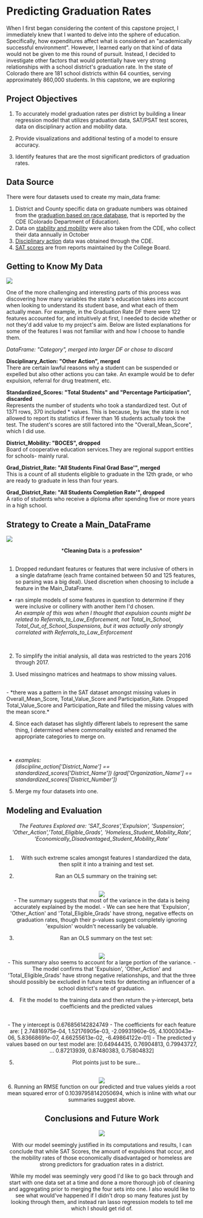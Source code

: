 # Predicting Graduation Rates

When I first began considering the content of this capstone project, I immediately knew that I wanted to delve into the sphere of  education. Specifically, how expenditures affect what is considered an "academically successful environment". However, I learned early on that kind of data would not be given to me this round of pursuit. Instead, I decided to investigate other factors that would potentially have very strong relationships with a school district's graduation rate. In the state of Colorado there are 181 school districts within 64 counties, serving approximately 860,000 students. In this capstone, we are exploring  


## Project Objectives

1. To accurately model graduation rates per district by building a linear regression model that utilizes graduation data, SAT/PSAT test scores, data on disciplinary action and mobility data.  

2. Provide visualizations and additional testing of a model to ensure accuracy.

2. Identify features that are the most significant predictors of graduation rates.

## Data Source

There were four datasets used to create my main_data frame:

1. District and County specific data on graduate numbers was obtained from the <a href="http://cde.state.co.us/cdereval/gradratecurrent">graduation based on race database</a>, that is reported by the CDE (Colorado Department of Education).
2. Data on <a href="http://cde.state.co.us/cdereval/mobility-stabilitycurrent">stability and mobility</a> were also taken from the CDE, who collect their data annually in October
3. <a href="http://cde.state.co.us/cdereval/suspend-expelcurrent">Disciplinary action</a> data was obtained through the CDE.
4. <a href="https://collegereadiness.collegeboard.org/sat/scores">SAT scores</a> are from reports maintained by the College Board.


## Getting to Know My Data

![](https://media.giphy.com/media/1AHFDmY6X1sUd66knT/giphy.gif)

One of the more challenging and interesting parts of this process was discovering how many variables the state's education takes into account when looking to understand its student base, and what each of them actually mean. For example, in the Graduation Rate DF there were 122 features accounted for, and intuitively at first, I needed to decide whether or not they'd add value to my project's aim. Below are listed explanations for some of the features I was not familiar with and how I choose to handle them.

*DataFrame: "Category", merged into larger DF or chose to discard*

 <p><b>Disciplinary_Action: "Other Action", merged</b></br>There are certain lawful reasons why a student can be suspended or expelled but also other actions you can take. An example would be to defer expulsion, referral for drug treatment, etc.</p>

<p><b>Standardized_Scores: "Total Students" and "Percentage Participation", discarded</b><br>
Represents the number of students who took a standardized test. Out of 1371 rows, 370 included * values. This is because, by law, the state is not allowed to report its statistics if fewer than 16 students actually took the test. The student's scores are still factored into the "Overall_Mean_Score", which I did use.</p>

<p><b>District_Mobility: "BOCES", dropped</b><br> Board of cooperative education services.They are regional support entities for schools- mainly rural.</p>

<p><b>Grad_District_Rate: "All Students Final Grad Base'", merged</b><br> This is a count of all students eligible to graduate in the 12th grade, or who are ready to graduate in less than four years.</p>

<p><b>Grad_District_Rate: "All Students Completion Rate'", dropped</b><br> A ratio of students who receive a diploma after spending five or more years in a high school.</p>  

## Strategy to Create a Main_DataFrame

![](https://media.giphy.com/media/3ov9k56yg3MDP36dyM/giphy.gif)
<br>
<center>*<b>Cleaning Data</b> is a <b>profession</b>*</center>
<br>

1. Dropped redundant features or features that were inclusive of others in a single dataframe (each frame contained between 50 and 125 features, so parsing was a big deal). Used discretion when choosing to include a feature in the Main_DataFrame.
  - ran simple models of some features in question to determine if they were inclusive or collinery with another item I'd chosen.<br>
  *An example of this was when I thought that expulsion counts might be related to Referrals_to_Law_Enforcement, not Total_In_School, Total_Out_of_School_Suspensions, but it was actually only strongly correlated with Referrals_to_Law_Enforcement*<br>
  <br>

2. To simplify the initial analysis, all data was restricted to the years 2016 through 2017.

3. Used missingno matrices and heatmaps to show missing values.
<br>
 - *there was a pattern in the SAT dataset amongst missing values in Overall_Mean_Score, Total_Value_Score and Participation_Rate. Dropped Total_Value_Score and Participation_Rate and filled the missing values with the mean score.*
 <br>


4. Since each dataset has slightly different labels to represent the same thing, I determined where commonality existed and renamed the  appropriate categories to merge on.
<br>

  - *examples: <br>(discipline_action['District_Name'] == standardized_scores['District_Name'])
(grad['Organization_Name'] == standardized_scores['District_Number'])*


5. Merge my four datasets into one.


## Modeling and Evaluation
 <center><h6> The Features Explored are: 'SAT_Scores','Expulsion', 'Suspension', 'Other_Action','Total_Eligible_Grads', 'Homeless_Student_Mobility_Rate', 'Economically_Disadvantaged_Student_Mobility_Rate'</h6>

 1. With such extreme scales amongst features I standardized the data, then split it into a training and test set.

 2. Ran an OLS summary on the training set:
<br>
<img src="https://github.com/HM618/Capstone_1/blob/master/OLS%20Summary%20for%20Test%20Data.png">
<br>
- The summary suggests that most of the variance in the data is being accurately explained by the model.
- We can see here that 'Expulsion', 'Other_Action' and 'Total_Eligible_Grads' have strong, negative effects on graduation rates, though their p-values suggest completely ignoring 'expulsion' wouldn't necessarily be valuable.  


3. Ran an OLS summary on the test set:
<br>
<img src="https://github.com/HM618/Capstone_1/blob/master/OLS%20Summary%20for%20Test%20Data.png">
<br>
- This summary also seems to account for a large portion of the variance.
- The model confirms that 'Expulsion', 'Other_Action' and 'Total_Eligible_Grads' have strong negative relationships, and that the three should possibly be excluded in future tests for detecting an influencer of a school district's rate of graduation.


4. Fit the model to the training data and then return the y-intercept, beta coefficients and the predicted values
<br>
  - The y intercept is 0.676856142824749
  - The coefficients for each feature are: [ 2.74816975e-04,  1.52176905e-03, -2.09931960e-05,  4.10003043e-06, 5.83668691e-07,  4.66255613e-02, -6.49864122e-01]
  - The predicted y values based on our test model are: [0.64944435, 0.76904813, 0.79943727, ... 0.87213939, 0.87480383, 0.75804832]
<br>

5. Plot points just to be sure...
<br>
<img src="https://github.com/HM618/Capstone_1/blob/master/Grad%20Rates.png">
<br>
6. Running an RMSE function on our predicted and true values yields a root mean squared error of 0.10397958142050694, which is inline with what our summaries suggest above.

## Conclusions and Future Work

![](https://media.giphy.com/media/EszqkvmqQY13y/giphy.gif)

With our model seemingly justified in its computations and results, I can conclude that while SAT Scores, the amount of expulsions that occur, and the mobility rates of those economically disadvantaged or homeless are strong predictors for graduation rates in a district.

While my model was seemingly very good I'd like to go back through and start with one data set at a time and done a more thorough job of cleaning and aggregating prior to merging the four sets into one. I also would like to see what would've happened if I didn't drop so many features just by looking through them, and instead ran lasso regression models to tell me which I should get rid of.
